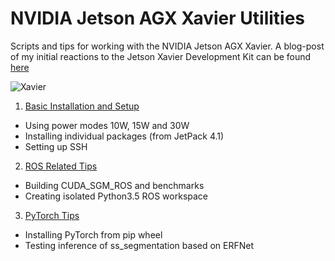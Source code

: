 # NVIDIA Jetson AGX Xavier Utilities

Scripts and tips for working with the NVIDIA Jetson AGX Xavier. A blog-post of my initial reactions to the Jetson Xavier Development Kit can be found [here](https://shreyasskandan.github.io/posts/jetsonxavier-initialthoughts/)

![Xavier](https://shreyasskandan.github.io/images/IMG_3352.jpg)

1. [Basic Installation and Setup](basic_setup.md)
  * Using power modes 10W, 15W and 30W
  * Installing individual packages (from JetPack 4.1)
  * Setting up SSH
2. [ROS Related Tips](ros_related.md)
  * Building CUDA_SGM_ROS and benchmarks
  * Creating isolated Python3.5 ROS workspace
3. [PyTorch Tips](pytorch_setup.md)
  * Installing PyTorch from pip wheel
  * Testing inference of ss_segmentation based on ERFNet
